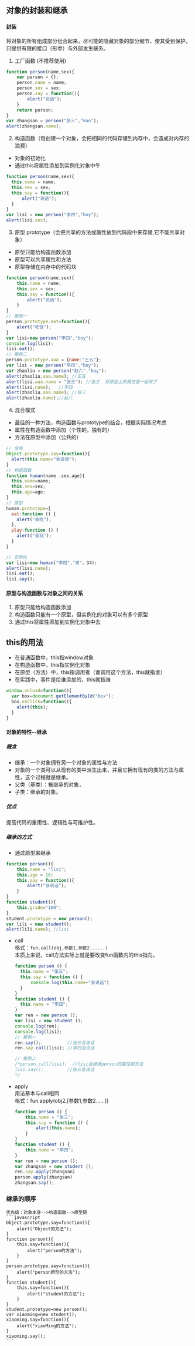 ## 对象的封装和继承
#### 封装
将对象的所有组成部分组合起来，尽可能的隐藏对象的部分细节，使其受到保护，只提供有限的接口（形参）与外部发生联系。
1. 工厂函数 (不推荐使用)
```javascript
function person(name,sex){
    var person = {};
    person.name = name;
    person.sex = sex;
    person.say = function(){
        alert("说话");
    }
    return person;
}
var zhangsan = person("张三","man");
alert(zhangsan.name);
```
2. 构造函数（每创建一个对象，会把相同的代码存储到内存中，会造成对内存的浪费）
  - 对象的初始化
  - 通过this将属性添加到实例化对象中午
  ```javascript
function person(name,sex){
    this.name = name;
    this.sex = sex;
    this.say = function(){
        alert("说话");
    }
}
var lisi = new person("李四","boy");
alert(lisi.sex);
```

3. 原型 prototype（会把共享的方法或属性放到代码段中来存储,它不能共享对象）
  - 原型只能给构造函数添加
  - 原型可以共享属性和方法
  - 原型存储在内存中的代码块
```javascript
function person(name,sex){
    this.name = name;
    this.sex = sex;
    this.say = function(){
        alert("说话");
    }
}
// 案例一
person.prototype.eat=function(){
    alert("吃饭");
}
var lisi=new person("李四","boy");
console.log(lisi);
lisi.eat();
// 案例二
person.prototype.aaa = {name:"王五"};
var lisi = new person("李四","boy");
var zhaoliu = new person("赵六","boy");
alert(zhaoliu.aaa.name); //王五
alert(lisi.aaa.name = "张三"); //张三  将原型上的属性值一起改了
alert(lisi.name);	//李四
alert(zhaoliu.aaa.name); //张三
alert(zhaoliu.name);//赵六
```

4. 混合模式
  - 最佳的一种方法，构造函数与prototype的结合，根据实际情况考虑
  - 属性在构造函数中添加（个性的，独有的）
  - 方法在原型中添加（公共的）
```javascript
// 全局
Object.prototype.say=function(){
  alert(this.name+"会说话");
}
// 构造函数
function human(name ,sex,age){
  this.name=name;
  this.sex=sex;
  this.age=age;
}
// 原型
human.prototype={
  eat:function () {
    alert("会吃");
  },
  play:function () {
    alert("会玩");
  }
}

// 实例化
var lisi=new human("李四","男"，34);
alert(lisi.name);
lisi.eat();
lisi.say();
```  

#### 原型与构造函数与对象之间的关系
1. 原型只能给构造函数添加
2. 构造函数只能有一个原型，但实例化的对象可以有多个原型
3. 通过this将属性添加到实例化对象中去

## this的用法
- 在普通函数中，this指window对象
- 在构造函数中，this指实例化对象
- 在原型（方法）中，this指调用者（谁调用这个方法，this就指谁）
- 在实践中，事件是给谁添加的，this就指谁
```javascript
window.onload=function(){
  var box=document.getElementById("box");
  box.onclick=function(){
    alert(this);
  }
}
```

#### 对象的特性--继承
##### 概念
* 继承：一个对象拥有另一个对象的属性与方法
* 对象的一个类可以从现有的类中派生出来，并且它拥有现有的类的方法与属性，这个过程就是继承。
* 父类（基类）：被继承的对象，
* 子类：继承的对象。

##### 优点
提高代码的重用性、逻辑性与可维护性。

##### 继承的方式
* 通过原型来继承
```javascript
function person(){
    this.name = "lisi";
    this.age = 18;
    this.say = function(){
        alert("会说话");
    }
}
function student(){
    this.grade="100";
}
student.prototype = new person();
var lili = new student();
alert(lili.name); //lisi
```

* call <br/>
	格式：`fun.call(obj,参数1,参数2......)`<br/>
	本质上来说，call方法实际上就是要改变fun函数内的this指向。
  ```javascript
  function person () {
    this.name = "张三";
    this.say = function () {
        console.log(this.name+"会说话")
    }
  }
  function student () {
    this.name = "李四";
  }
  var ren = new person ();
  var lisi = new student ();
  console.log(ren);
  console.log(lisi);
  // 案例一
  ren.say();          //张三会说话
  ren.say.call(lisi); //李四会说话

  // 案例二
  /*person.call(lisi);  //lisi会继承person的属性和方法
  lisi.say();         //张三会说话
  */

  ```

* apply <br/> 用法基本与call相同<br/>
	格式：fun.apply(obj2,[参数1,参数2......])
  ```javascript
  function person () {
      this.name = "张三";
      this.say = function () {
          alert(this.name);
      }
  }
  function student () {
      this.name = "李四";
  }
  var ren = new person ();
  var zhangsan = new student ();
  ren.say.apply(zhangsan)
  person.apply(zhangsan)
  zhangsan.say();
  ```

### 继承的顺序
    优先级：对象本身-->构造函数-->原型链
    ```javascript
    Object.prototype.say=function(){
        alert("Object的方法");
    }
    function person(){
        this.say=function(){
            alert("person的方法");
        }
    }
    person.prototype.say=function(){
        alert("person原型的方法");
    }
    function student(){
        this.say=function(){
            alert("student的方法");
        }
    }
    student.prototype=new person();
    var xiaoming=new student();
    xiaoming.say=function(){
        alert("xiaoMing的方法");
    }
    xiaoming.say();
    ```
